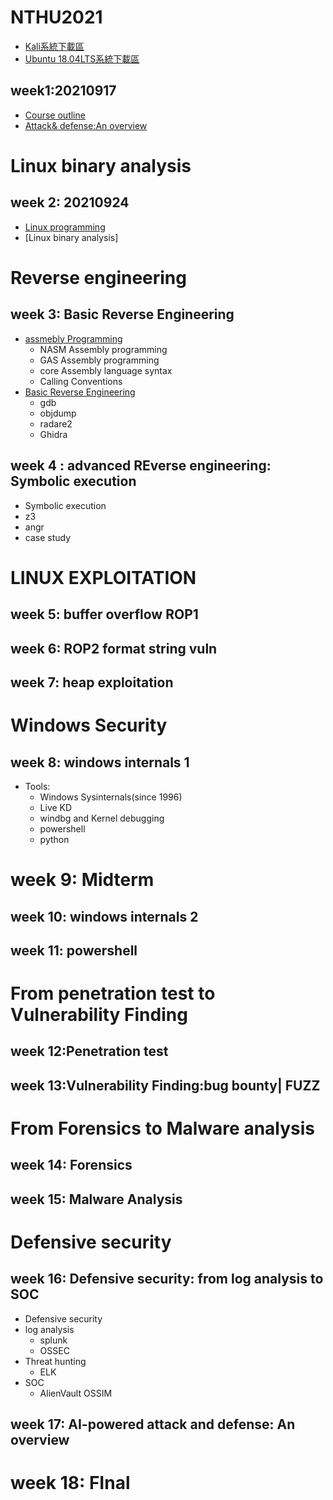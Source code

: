 # NTHU2021


- [Kali系統下載區](https://drive.google.com/file/d/1awLNHsJKgga2W0XFycnBmPEgzx4221Wi/view?usp=sharing)
- [Ubuntu 18.04LTS系統下載區](https://drive.google.com/file/d/1QPy_Ztk5Gl1ZkHRRCCytEJRem0KjItOw/view?usp=sharing)

## week1:20210917

- [Course outline]()
- [Attack& defense:An overview]()

# Linux binary analysis

## week 2: 20210924
- [Linux programming]()
- [Linux binary analysis]

# Reverse engineering
## week 3: Basic Reverse Engineering
- [assmebly Programming]()
  - NASM Assembly programming
  - GAS Assembly programming
  - core Assembly language syntax
  - Calling Conventions
- [Basic Reverse Engineering]()
  - gdb
  - objdump
  - radare2 
  - Ghidra  

## week 4 : advanced REverse engineering: Symbolic execution 
- Symbolic execution 
- z3
- angr
- case study

# LINUX EXPLOITATION
## week 5: buffer overflow ROP1 
## week 6: ROP2 format string vuln 
## week 7: heap exploitation

# Windows Security

## week 8: windows internals 1

- Tools:
  - Windows Sysinternals(since 1996)
  - Live KD
  - windbg and Kernel debugging
  - powershell
  - python

# week 9: Midterm

## week 10: windows internals 2
## week 11: powershell

# From penetration test to Vulnerability Finding
## week 12:Penetration test
## week 13:Vulnerability Finding:bug bounty| FUZZ

# From Forensics to Malware analysis
## week 14: Forensics
## week 15: Malware Analysis

# Defensive security

## week 16: Defensive security: from  log analysis to SOC 
- Defensive security
- log analysis
  - splunk
  - OSSEC 
- Threat hunting
  - ELK
- SOC
  - AlienVault OSSIM


## week 17: AI-powered attack and defense: An overview

# week 18: FInal
